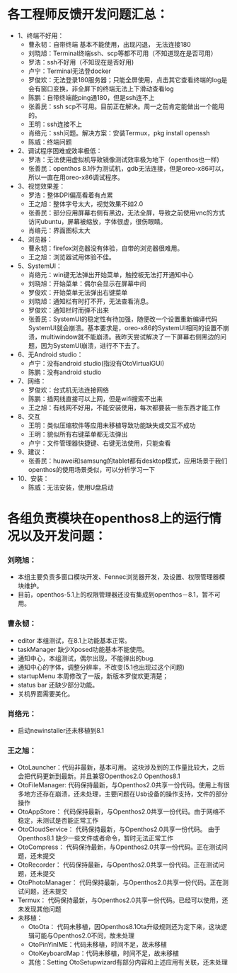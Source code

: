 # 各工程师反馈开发问题汇总：
- 1、终端不好用：
   - 曹永韧：自带终端 基本不能使用，出现闪退， 无法连接180
   - 刘晓旭：Terminal终端ssh、scp等都不可用（不知道现在是否可用）
   - 罗浩：ssh不好用（不知现在是否好用)
   - 卢宁：Terminal无法登docker
   - 罗俊欢：无法登录180服务器；只能全屏使用，点击其它查看终端的log是会有窗口变换，非全屏下的终端无法上下滑动查看log
   - 陈鹏：自带终端能ping通180，但是ssh连不上
   - 张善民：ssh scp不可用。目前正在解决。周一之前肯定能做出一个能用的。
   - 王明：ssh连接不上
   - 肖络元：ssh问题。解决方案：安装Termux，pkg install openssh
   - 陈威：终端问题
- 2、调试程序困难或效率极低：
   - 罗浩：无法使用虚拟机导致镜像测试效率极为地下（openthos也一样)
   - 张善民：openthos 8.1作为测试机，gdb无法连接，但是oreo-x86可以，所以一直在用oreo-x86调试程序。
- 3、视觉效果差：
   - 罗浩：整体DPI偏高看着有点累
   - 王之旭：整体字号太大，视觉效果不如2.0
   - 张善民：部分应用屏幕右侧有黑边，无法全屏，导致之前使用vnc的方式访问ubuntu，屏幕被缩放，字体很虚，很伤眼睛。
   - 肖络元：界面图标太大
- 4、浏览器：
   - 曹永韧：firefox浏览器没有体验，自带的浏览器很难用。
   - 王之旭：浏览器试用体验不佳。
- 5、SystemUI：
   - 肖络元：win键无法弹出开始菜单，触控板无法打开通知中心
   - 刘晓旭：开始菜单：偶尔会显示在屏幕中间
   - 罗俊欢：开始菜单无法弹出右键菜单
   - 刘晓旭：通知栏有时打不开，无法查看消息。
   - 罗俊欢：通知栏时而弹不出来
   - 张善民：SystemUI的稳定性有待加强，随便改一个设置重新编译代码SystemUI就会崩溃。基本要求是，oreo-x86的SystemUI相同的设置不崩溃，multiwindow就不能崩溃。我昨天尝试解决了一下屏幕右侧黑边的问题，因为SystemUI崩溃，进行不下去了。
- 6、无Android studio：
   - 卢宁：没有android studio(指没有OtoVirtualGUI)
   - 陈鹏：没有android studio
- 7、网络：
   - 罗俊欢：台式机无法连接网络
   - 陈鹏：插网线直接可以上网，但是wifi搜索不出来
   - 王之旭：有线网不好用，不能安装使用，每次都要装一些东西才能工作
- 8、交互
   - 王明：类似压缩软件等应用未移植导致功能缺失或交互不成功
   - 王明：貌似所有右键菜单都无法弹出
   - 卢宁：文件管理器快捷键、右键无法使用，只能查看
- 9、建议：
   - 张善民：huawei和samsung的tablet都有desktop模式，应用场景于我们openthos的使用场景类似，可以分析学习一下
- 10、安装：
   - 陈威：无法安装，使用U盘启动

# 各组负责模块在openthos8上的运行情况以及开发问题：
### 刘晓旭：
- 本组主要负责多窗口模块开发、Fennec浏览器开发，及设置、权限管理器模块维护。
- 目前，openthos-5.1上的权限管理器还没有集成到openthos－8.1，暂不可用。

### 曹永韧：
- editor 本组测试，在8.1上功能基本正常。
- taskManager 缺少Xposed功能基本不能使用。
- 通知中心，本组测试，偶尔出现，不能弹出的bug.
- 通知中心的字体，调整分辨率，不改变(5.1也出现过这个问题)
- startupMenu 本周修改了一版，新版本罗俊欢更清楚；
- status bar 还缺少部分功能。
- 关机界面需要美化。

### 肖络元：
- 启动newinstaller还未移植到8.1
### 王之旭：
- OtoLauncher：代码非最新，基本可用。 这块涉及到的工作量比较大，之后会把代码更新到最新。并且兼容Openthos2.0  Openthos8.1
- OtoFileManager: 代码保持最新，与Openthos2.0共享一份代码。使用上有很多地方还存在崩溃，还未处理，主要问题在Usb设备的操作支持，文件的部分操作
- OtoAppStore： 代码保持最新，与Openthos2.0共享一份代码。由于网络不稳定，未测试是否能正常工作
- OtoCloudService： 代码保持最新，与Openthos2.0共享一份代码。 由于Openthos8.1 缺少一些文件或者命令，暂时无法正常工作
- OtoCompress： 代码保持最新，与Openthos2.0共享一份代码。正在测试问题，还未提交
- OtoRecorder： 代码保持最新，与Openthos2.0共享一份代码。正在测试问题，还未提交
- OtoPhotoManager： 代码保持最新，与Openthos2.0共享一份代码。正在测试问题，还未提交
- Termux： 代码保持最新，与Openthos2.0共享一份代码。已经可以使用，还未发现其他问题
- 未移植：
   - OtoOta： 代码未移植，因Openthos8.1Ota升级规则还为定下来，这块逻辑可能与Openthos2.0不同，故未处理
   - OtoPinYinIME：代码未移植，时间不足，故未移植
   - OtoKeyboardMap：代码未移植，时间不足，故未移植
   - 其他：Setting OtoSetupwizard有部分内容和上述应用有关联，还未处理
